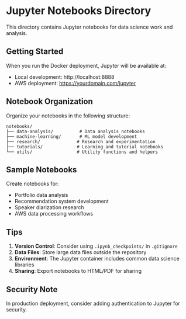 # Jupyter Notebooks Directory

This directory contains Jupyter notebooks for data science work and analysis.

## Getting Started

When you run the Docker deployment, Jupyter will be available at:
- Local development: http://localhost:8888
- AWS deployment: https://yourdomain.com/jupyter

## Notebook Organization

Organize your notebooks in the following structure:

```
notebooks/
├── data-analysis/          # Data analysis notebooks
├── machine-learning/       # ML model development
├── research/              # Research and experimentation
├── tutorials/             # Learning and tutorial notebooks
└── utils/                 # Utility functions and helpers
```

## Sample Notebooks

Create notebooks for:
- Portfolio data analysis
- Recommendation system development
- Speaker diarization research
- AWS data processing workflows

## Tips

1. **Version Control**: Consider using `.ipynb_checkpoints/` in `.gitignore`
2. **Data Files**: Store large data files outside the repository
3. **Environment**: The Jupyter container includes common data science libraries
4. **Sharing**: Export notebooks to HTML/PDF for sharing

## Security Note

In production deployment, consider adding authentication to Jupyter for security.
